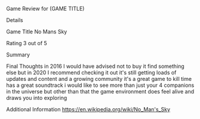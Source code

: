Game Review for (GAME TITLE)

Details

Game Title
No Mans Sky

Rating
3 out of 5

Summary

Final Thoughts
in 2016 I would have advised not to buy it find something else but in 2020 I recommend checking it out it's still getting loads of updates and content and a growing community it's a great game to kill time has a great soundtrack i would like to see more than just your 4 companions in the universe but other than that the game environment does feel alive and draws you into exploring

Additional Information
https://en.wikipedia.org/wiki/No_Man's_Sky

